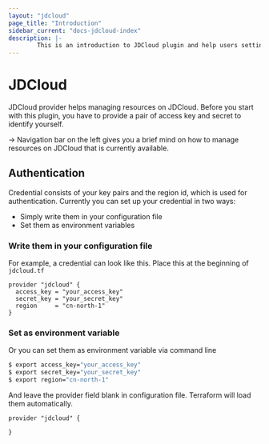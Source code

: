 ```yaml
---
layout: "jdcloud"
page_title: "Introduction"
sidebar_current: "docs-jdcloud-index"
description: |-
        This is an introduction to JDCloud plugin and help users setting up their credentials.
---
```


# JDCloud

JDCloud provider helps managing resources on JDCloud. Before you start with this plugin, 
you have to provide a pair of access key and secret to identify yourself. 

-> Navigation bar on the left gives you a brief mind on how to manage resources on JDCloud 
that is currently available.

## Authentication

Credential consists of your key pairs and the region id, which is used for authentication. 
Currently you can set up your credential in two ways: 

- Simply write them in your configuration file
- Set them as environment variables

### Write them in your configuration file

For example, a credential can look like this. Place this at the beginning of `jdcloud.tf`

```hcl
provider "jdcloud" {
  access_key = "your_access_key"
  secret_key = "your_secret_key"
  region     = "cn-north-1"
}
```

### Set as environment variable

Or you can set them as environment variable via command line

```bash
$ export access_key="your_access_key"
$ export secret_key="your_secret_key"
$ export region="cn-north-1"
```
And leave the provider field blank in configuration file. Terraform will load them automatically.

```hcl
provider "jdcloud" {

}
```
